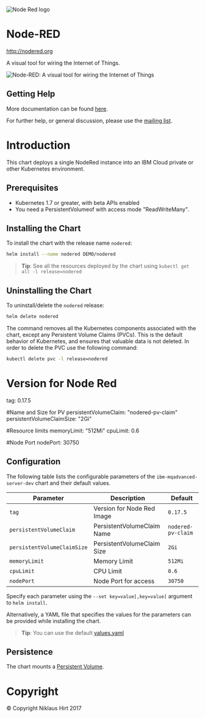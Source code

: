 ![Node Red logo](https://nodered.org/about/resources/media/node-red-icon-2.png)

# Node-RED

http://nodered.org


A visual tool for wiring the Internet of Things.

![Node-RED: A visual tool for wiring the Internet of Things](http://nodered.org/images/node-red-screenshot.png)

## Getting Help

More documentation can be found [here](http://nodered.org/docs).

For further help, or general discussion, please use the
[mailing list](https://groups.google.com/forum/#!forum/node-red).


# Introduction

This chart deploys a single NodeRed instance into an IBM Cloud private or other Kubernetes environment.

## Prerequisites

- Kubernetes 1.7 or greater, with beta APIs enabled
- You need a PersistentVolumeof with access mode "ReadWriteMany".

## Installing the Chart

To install the chart with the release name `nodered`:

```sh
helm install --name nodered DEMO/nodered
```

> **Tip**: See all the resources deployed by the chart using `kubectl get all -l release=nodered`

## Uninstalling the Chart

To uninstall/delete the `nodered` release:

```sh
helm delete nodered
```

The command removes all the Kubernetes components associated with the chart, except any Persistent Volume Claims (PVCs).  This is the default behavior of Kubernetes, and ensures that valuable data is not deleted.  In order to delete the PVC use the following command:

```sh
kubectl delete pvc -l release=nodered
```
# Version  for Node Red
tag: 0.17.5

#Name and Size for PV
persistentVolumeClaim: "nodered-pv-claim"
persistentVolumeClaimSize: "2Gi"

#Resource limits
memoryLimit: "512Mi"
cpuLimit: 0.6

#Node Port
nodePort: 30750


## Configuration
The following table lists the configurable parameters of the `ibm-mqadvanced-server-dev` chart and their default values.

| Parameter                        | Description                                     | Default                                                    |
| -------------------------------- | ----------------------------------------------- | ---------------------------------------------------------- |
| `tag`                        | Version for Node Red Image  | `0.17.5`                                     |
| `persistentVolumeClaim`                        | PersistentVolumeClaim Name  | `nodered-pv-claim`                                     |
| `persistentVolumeClaimSize`                        | PersistentVolumeClaim Size  | `2Gi`                                     |
| `memoryLimit`                        | Memory Limit  | `512Mi`                                     |
| `cpuLimit`                        | CPU Limit  | `0.6`                                     |
| `nodePort`                        | Node Port for access  | `30750`                                     |

Specify each parameter using the `--set key=value[,key=value]` argument to `helm install`.

Alternatively, a YAML file that specifies the values for the parameters can be provided while installing the chart.

> **Tip**: You can use the default [values.yaml](values.yaml)

## Persistence

The chart mounts a [Persistent Volume](http://kubernetes.io/docs/user-guide/persistent-volumes/).

# Copyright

© Copyright Niklaus Hirt 2017
